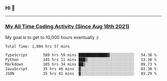 ### Hi 🙂

---

### <a href="https://wakatime.com/@Eroxl">My All Time Coding Activity (Since Aug 18th 2021)</a>
My goal is to get to 10,000 hours eventually :)
<!--START_SECTION:waka-->

```txt
Total Time: 1,084 hrs 57 mins

TypeScript       589 hrs 59 mins █████████████▓░░░░░░░░░░░   54.38 %
Python           145 hrs 11 mins ███▒░░░░░░░░░░░░░░░░░░░░░   13.38 %
Markdown         105 hrs 34 mins ██▒░░░░░░░░░░░░░░░░░░░░░░   09.73 %
JavaScript       35 hrs 46 mins  ▓░░░░░░░░░░░░░░░░░░░░░░░░   03.30 %
JSON             35 hrs 41 mins  ▓░░░░░░░░░░░░░░░░░░░░░░░░   03.29 %
```

<!--END_SECTION:waka-->

